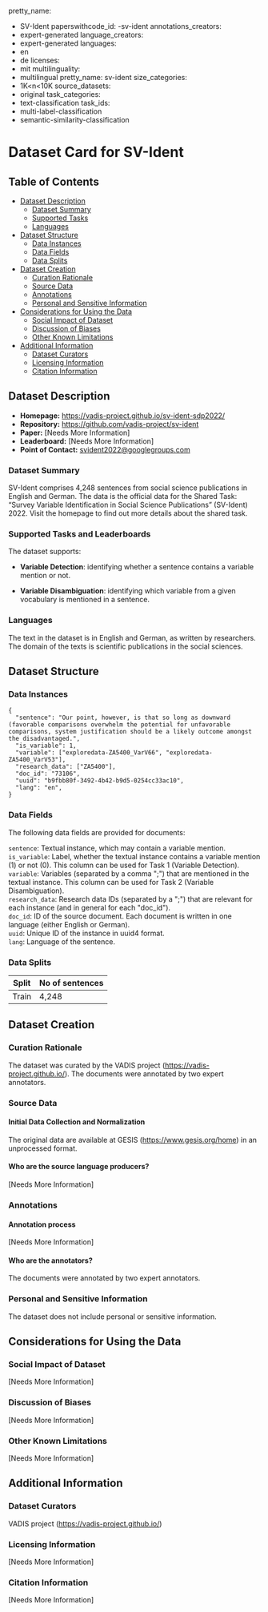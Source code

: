 pretty_name:
- SV-Ident
paperswithcode_id:
-sv-ident
annotations_creators:
- expert-generated
language_creators:
- expert-generated
languages:
- en
- de
licenses:
- mit
multilinguality:
- multilingual
pretty_name: sv-ident
size_categories:
- 1K<n<10K
source_datasets:
- original
task_categories:
- text-classification
task_ids:
- multi-label-classification
- semantic-similarity-classification

# Dataset Card for SV-Ident

## Table of Contents
- [Dataset Description](#dataset-description)
  - [Dataset Summary](#dataset-summary)
  - [Supported Tasks](#supported-tasks-and-leaderboards)
  - [Languages](#languages)
- [Dataset Structure](#dataset-structure)
  - [Data Instances](#data-instances)
  - [Data Fields](#data-instances)
  - [Data Splits](#data-instances)
- [Dataset Creation](#dataset-creation)
  - [Curation Rationale](#curation-rationale)
  - [Source Data](#source-data)
  - [Annotations](#annotations)
  - [Personal and Sensitive Information](#personal-and-sensitive-information)
- [Considerations for Using the Data](#considerations-for-using-the-data)
  - [Social Impact of Dataset](#social-impact-of-dataset)
  - [Discussion of Biases](#discussion-of-biases)
  - [Other Known Limitations](#other-known-limitations)
- [Additional Information](#additional-information)
  - [Dataset Curators](#dataset-curators)
  - [Licensing Information](#licensing-information)
  - [Citation Information](#citation-information)

## Dataset Description

- **Homepage:** https://vadis-project.github.io/sv-ident-sdp2022/
- **Repository:** https://github.com/vadis-project/sv-ident
- **Paper:** [Needs More Information]
- **Leaderboard:** [Needs More Information]
- **Point of Contact:** svident2022@googlegroups.com

### Dataset Summary

SV-Ident comprises 4,248 sentences from social science publications in English and German. The data is the official data for the Shared Task: “Survey Variable Identification in Social Science Publications” (SV-Ident) 2022. Visit the homepage to find out more details about the shared task.

### Supported Tasks and Leaderboards

The dataset supports:

- **Variable Detection**: identifying whether a sentence contains a variable mention or not.

- **Variable Disambiguation**: identifying which variable from a given vocabulary is mentioned in a sentence.

### Languages

The text in the dataset is in English and German, as written by researchers. The domain of the texts is scientific publications in the social sciences.

## Dataset Structure

### Data Instances

```
{
  "sentence": "Our point, however, is that so long as downward (favorable comparisons overwhelm the potential for unfavorable comparisons, system justification should be a likely outcome amongst the disadvantaged.",
  "is_variable": 1,
  "variable": ["exploredata-ZA5400_VarV66", "exploredata-ZA5400_VarV53"],
  "research_data": ["ZA5400"],
  "doc_id": "73106",
  "uuid": "b9fbb80f-3492-4b42-b9d5-0254cc33ac10",
  "lang": "en",
}
```

### Data Fields

The following data fields are provided for documents:

`sentence`:       Textual instance, which may contain a variable mention.<br />
`is_variable`:    Label, whether the textual instance contains a variable mention (1) or not (0). This column can be used for Task 1 (Variable Detection).<br />
`variable`:       Variables (separated by a comma ";") that are mentioned in the textual instance. This column can be used for Task 2 (Variable Disambiguation).<br />
`research_data`:  Research data IDs (separated by a ";") that are relevant for each instance (and in general for each "doc_id").<br />
`doc_id`:         ID of the source document. Each document is written in one language (either English or German).<br />
`uuid`:           Unique ID of the instance in uuid4 format.<br />
`lang`:           Language of the sentence.

### Data Splits

| Split               | No of sentences                       |
| ------------------- | ------------------------------------  |
| Train               | 4,248                                 |

## Dataset Creation

### Curation Rationale

The dataset was curated by the VADIS project (https://vadis-project.github.io/).
The documents were annotated by two expert annotators.

### Source Data

#### Initial Data Collection and Normalization

The original data are available at GESIS (https://www.gesis.org/home) in an unprocessed format.

#### Who are the source language producers?

[Needs More Information]

### Annotations

#### Annotation process

[Needs More Information]

#### Who are the annotators?

The documents were annotated by two expert annotators.

### Personal and Sensitive Information

The dataset does not include personal or sensitive information.

## Considerations for Using the Data

### Social Impact of Dataset

[Needs More Information]

### Discussion of Biases

[Needs More Information]

### Other Known Limitations

[Needs More Information]

## Additional Information

### Dataset Curators

VADIS project (https://vadis-project.github.io/)

### Licensing Information

[Needs More Information]

### Citation Information

[Needs More Information]